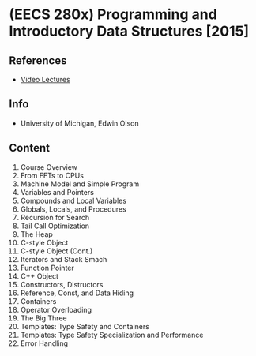 # (EECS 280x) Programming and Introductory Data Structures [2015]

## References
* [Video Lectures](https://april.eecs.umich.edu/courses/eecs280_w16/)

## Info
- University of Michigan, Edwin Olson

## Content
1. Course Overview
2. From FFTs to CPUs
3. Machine Model and Simple Program
4. Variables and Pointers
5. Compounds and Local Variables
6. Globals, Locals, and Procedures
7. Recursion for Search
8. Tail Call Optimization
9. The Heap
10. C-style Object
11. C-style Object (Cont.)
12. Iterators and Stack Smach
13. Function Pointer
14. C++ Object
15. Constructors, Distructors
16. Reference, Const, and Data Hiding
17. Containers
18. Operator Overloading
19. The Big Three
20. Templates: Type Safety and Containers
21. Templates: Type Safety Specialization and Performance
22. Error Handling
